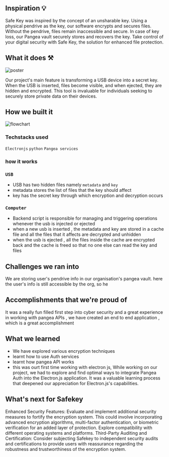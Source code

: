 ## Inspiration 💡 
Safe Key was inspired by the concept of an unsharable key. Using a physical pendrive as the key, our software encrypts and secures files. Without the pendrive, files remain inaccessible and secure. In case of key loss, our Pangea vault securely stores and recovers the key. Take control of your digital security with Safe Key, the solution for enhanced file protection.

## What it does ⚒️
![poster](https://github.com/jashwanth0712/Safekey/blob/main/Electronjs/images/SAFE%20KEYb.jpg?raw=true)

Our project's main feature is transforming a USB device into a secret key. When the USB is inserted, files become visible, and when ejected, they are hidden and encrypted. This tool is invaluable for individuals seeking to securely store private data on their devices.

## How we built it
![flowchart](https://github.com/jashwanth0712/Safekey/blob/main/Electronjs/images/flowchart.png?raw=true)
### Techstacks used
`Electronjs` `python` `Pangea services`
### how it works 
### `USB`
- USB has two hidden files namely `metadata` and `key`
- metadata stores the list of files that the key should affect
- key has the secret key through which encryption and decryption occurs
### `Computer`
- Backend script is responsible for managing and triggering operations whenever the usb is injected or ejected
- when a new usb is inserted , the metadata and key are stored in a cache file and all the files that it affects are decrypted and unhidden 
- when the usb is ejected , all the files inside the cache are encrypted back and the cache is freed so that no one else can read the key and files 

## Challenges we ran into
We are storing user's pendrive info in our organisation's pangea vault.
here the user's info is still accessible by the org, so he 


## Accomplishments that we're proud of
It was a really fun filled first step into cyber security and a great experience in working with pangea APIs , we have created an end to end application , which is a great accomplishment 
## What we learned
- We have explored various encryption techniques
- learnt how to use Auth services 
- learnt how pangea API works 
- this was ourt first time working with electron js, While working on our project, we had to explore and find optimal ways to integrate Pangea Auth into the Electron.js application. It was a valuable learning process that deepened our appreciation for Electron.js's capabilities.
## What's next for Safekey
Enhanced Security Features: Evaluate and implement additional security measures to fortify the encryption system. This could involve incorporating advanced encryption algorithms, multi-factor authentication, or biometric verification for an added layer of protection.
Explore compatibility with different operating systems and platforms.
Third-Party Auditing and Certification: Consider subjecting Safekey to independent security audits and certifications to provide users with reassurance regarding the robustness and trustworthiness of the encryption system.

